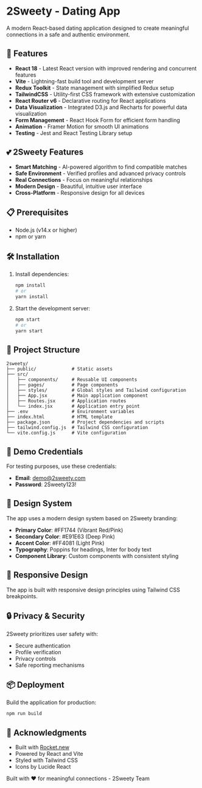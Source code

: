 # 2Sweety - Dating App

A modern React-based dating application designed to create meaningful connections in a safe and authentic environment.

## 🚀 Features

- **React 18** - Latest React version with improved rendering and concurrent features
- **Vite** - Lightning-fast build tool and development server
- **Redux Toolkit** - State management with simplified Redux setup
- **TailwindCSS** - Utility-first CSS framework with extensive customization
- **React Router v6** - Declarative routing for React applications
- **Data Visualization** - Integrated D3.js and Recharts for powerful data visualization
- **Form Management** - React Hook Form for efficient form handling
- **Animation** - Framer Motion for smooth UI animations
- **Testing** - Jest and React Testing Library setup

## 💕 2Sweety Features

- **Smart Matching** - AI-powered algorithm to find compatible matches
- **Safe Environment** - Verified profiles and advanced privacy controls
- **Real Connections** - Focus on meaningful relationships
- **Modern Design** - Beautiful, intuitive user interface
- **Cross-Platform** - Responsive design for all devices

## 📋 Prerequisites

- Node.js (v14.x or higher)
- npm or yarn

## 🛠️ Installation

1. Install dependencies:
   ```bash
   npm install
   # or
   yarn install
   ```
   
2. Start the development server:
   ```bash
   npm start
   # or
   yarn start
   ```

## 📁 Project Structure

```
2sweety/
├── public/             # Static assets
├── src/
│   ├── components/     # Reusable UI components
│   ├── pages/          # Page components
│   ├── styles/         # Global styles and Tailwind configuration
│   ├── App.jsx         # Main application component
│   ├── Routes.jsx      # Application routes
│   └── index.jsx       # Application entry point
├── .env                # Environment variables
├── index.html          # HTML template
├── package.json        # Project dependencies and scripts
├── tailwind.config.js  # Tailwind CSS configuration
└── vite.config.js      # Vite configuration
```

## 🧩 Demo Credentials

For testing purposes, use these credentials:
- **Email**: demo@2sweety.com
- **Password**: 2Sweety123!

## 🎨 Design System

The app uses a modern design system based on 2Sweety branding:

- **Primary Color**: #FF1744 (Vibrant Red/Pink)
- **Secondary Color**: #E91E63 (Deep Pink)
- **Accent Color**: #FF4081 (Light Pink)
- **Typography**: Poppins for headings, Inter for body text
- **Component Library**: Custom components with consistent styling

## 📱 Responsive Design

The app is built with responsive design principles using Tailwind CSS breakpoints.

## 🔒 Privacy & Security

2Sweety prioritizes user safety with:
- Secure authentication
- Profile verification
- Privacy controls
- Safe reporting mechanisms

## 📦 Deployment

Build the application for production:

```bash
npm run build
```

## 🙏 Acknowledgments

- Built with [Rocket.new](https://rocket.new)
- Powered by React and Vite
- Styled with Tailwind CSS
- Icons by Lucide React

Built with ❤️ for meaningful connections - 2Sweety Team